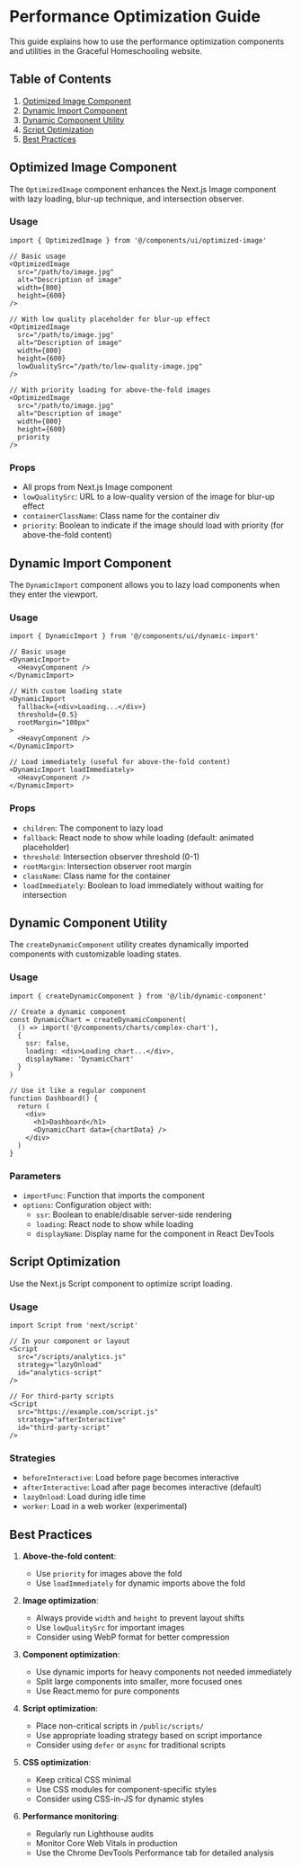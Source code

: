 # Performance Optimization Guide

This guide explains how to use the performance optimization components and utilities in the Graceful Homeschooling website.

## Table of Contents
1. [Optimized Image Component](#optimized-image-component)
2. [Dynamic Import Component](#dynamic-import-component)
3. [Dynamic Component Utility](#dynamic-component-utility)
4. [Script Optimization](#script-optimization)
5. [Best Practices](#best-practices)

## Optimized Image Component

The `OptimizedImage` component enhances the Next.js Image component with lazy loading, blur-up technique, and intersection observer.

### Usage

```tsx
import { OptimizedImage } from '@/components/ui/optimized-image'

// Basic usage
<OptimizedImage
  src="/path/to/image.jpg"
  alt="Description of image"
  width={800}
  height={600}
/>

// With low quality placeholder for blur-up effect
<OptimizedImage
  src="/path/to/image.jpg"
  alt="Description of image"
  width={800}
  height={600}
  lowQualitySrc="/path/to/low-quality-image.jpg"
/>

// With priority loading for above-the-fold images
<OptimizedImage
  src="/path/to/image.jpg"
  alt="Description of image"
  width={800}
  height={600}
  priority
/>
```

### Props

- All props from Next.js Image component
- `lowQualitySrc`: URL to a low-quality version of the image for blur-up effect
- `containerClassName`: Class name for the container div
- `priority`: Boolean to indicate if the image should load with priority (for above-the-fold content)

## Dynamic Import Component

The `DynamicImport` component allows you to lazy load components when they enter the viewport.

### Usage

```tsx
import { DynamicImport } from '@/components/ui/dynamic-import'

// Basic usage
<DynamicImport>
  <HeavyComponent />
</DynamicImport>

// With custom loading state
<DynamicImport
  fallback={<div>Loading...</div>}
  threshold={0.5}
  rootMargin="100px"
>
  <HeavyComponent />
</DynamicImport>

// Load immediately (useful for above-the-fold content)
<DynamicImport loadImmediately>
  <HeavyComponent />
</DynamicImport>
```

### Props

- `children`: The component to lazy load
- `fallback`: React node to show while loading (default: animated placeholder)
- `threshold`: Intersection observer threshold (0-1)
- `rootMargin`: Intersection observer root margin
- `className`: Class name for the container
- `loadImmediately`: Boolean to load immediately without waiting for intersection

## Dynamic Component Utility

The `createDynamicComponent` utility creates dynamically imported components with customizable loading states.

### Usage

```tsx
import { createDynamicComponent } from '@/lib/dynamic-component'

// Create a dynamic component
const DynamicChart = createDynamicComponent(
  () => import('@/components/charts/complex-chart'),
  {
    ssr: false,
    loading: <div>Loading chart...</div>,
    displayName: 'DynamicChart'
  }
)

// Use it like a regular component
function Dashboard() {
  return (
    <div>
      <h1>Dashboard</h1>
      <DynamicChart data={chartData} />
    </div>
  )
}
```

### Parameters

- `importFunc`: Function that imports the component
- `options`: Configuration object with:
  - `ssr`: Boolean to enable/disable server-side rendering
  - `loading`: React node to show while loading
  - `displayName`: Display name for the component in React DevTools

## Script Optimization

Use the Next.js Script component to optimize script loading.

### Usage

```tsx
import Script from 'next/script'

// In your component or layout
<Script
  src="/scripts/analytics.js"
  strategy="lazyOnload"
  id="analytics-script"
/>

// For third-party scripts
<Script
  src="https://example.com/script.js"
  strategy="afterInteractive"
  id="third-party-script"
/>
```

### Strategies

- `beforeInteractive`: Load before page becomes interactive
- `afterInteractive`: Load after page becomes interactive (default)
- `lazyOnload`: Load during idle time
- `worker`: Load in a web worker (experimental)

## Best Practices

1. **Above-the-fold content**:
   - Use `priority` for images above the fold
   - Use `loadImmediately` for dynamic imports above the fold

2. **Image optimization**:
   - Always provide `width` and `height` to prevent layout shifts
   - Use `lowQualitySrc` for important images
   - Consider using WebP format for better compression

3. **Component optimization**:
   - Use dynamic imports for heavy components not needed immediately
   - Split large components into smaller, more focused ones
   - Use React.memo for pure components

4. **Script optimization**:
   - Place non-critical scripts in `/public/scripts/`
   - Use appropriate loading strategy based on script importance
   - Consider using `defer` or `async` for traditional scripts

5. **CSS optimization**:
   - Keep critical CSS minimal
   - Use CSS modules for component-specific styles
   - Consider using CSS-in-JS for dynamic styles

6. **Performance monitoring**:
   - Regularly run Lighthouse audits
   - Monitor Core Web Vitals in production
   - Use the Chrome DevTools Performance tab for detailed analysis 